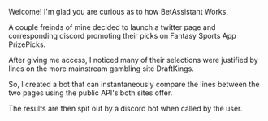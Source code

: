 Welcome!  I'm glad you are curious as to how 
BetAssistant Works.

A couple freinds of mine decided to launch a
twitter page and corresponding discord
promoting their picks on Fantasy Sports App
PrizePicks.

After giving me access, I noticed many of their 
selections were justified by lines on the more
mainstream gambling site DraftKings.

So, I created a bot that can instantaneously
compare the lines between the two pages using
the public API's both sites offer. 

The results are then spit out by a discord bot
when called by the user.
